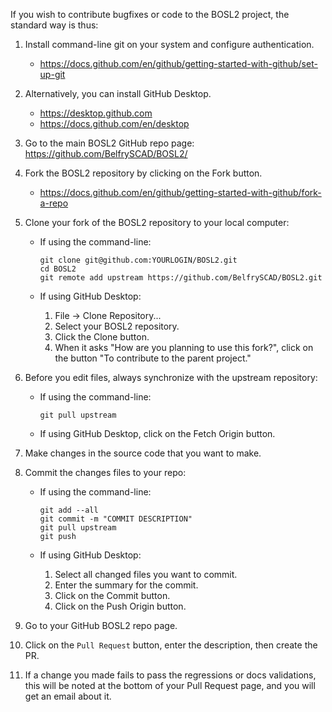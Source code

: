 If you wish to contribute bugfixes or code to the BOSL2 project, the standard way is thus:

1. Install command-line git on your system and configure authentication.
    - https://docs.github.com/en/github/getting-started-with-github/set-up-git
1. Alternatively, you can install GitHub Desktop.
    - https://desktop.github.com
    - https://docs.github.com/en/desktop
1. Go to the main BOSL2 GitHub repo page: https://github.com/BelfrySCAD/BOSL2/
1. Fork the BOSL2 repository by clicking on the Fork button.
   
    - https://docs.github.com/en/github/getting-started-with-github/fork-a-repo
1. Clone your fork of the BOSL2 repository to your local computer:
    - If using the command-line:
        ```
        git clone git@github.com:YOURLOGIN/BOSL2.git
        cd BOSL2
        git remote add upstream https://github.com/BelfrySCAD/BOSL2.git
        ```
    
    - If using GitHub Desktop:
      
	    1. File -> Clone Repository...
	    2. Select your BOSL2 repository.
	    3. Click the Clone button.
	    4. When it asks "How are you planning to use this fork?", click on the button "To contribute to the parent project."
	
1. Before you edit files, always synchronize with the upstream repository:
    - If using the command-line:
        ```
        git pull upstream
        ```
    - If using GitHub Desktop, click on the Fetch Origin button.
1. Make changes in the source code that you want to make.
1. Commit the changes files to your repo:
    - If using the command-line:
        ```
        git add --all
        git commit -m "COMMIT DESCRIPTION"
        git pull upstream
        git push
        ```
    
    - If using GitHub Desktop:
        
        1. Select all changed files you want to commit.
        2. Enter the summary for the commit.
        3. Click on the Commit button.
        4. Click on the Push Origin button.
    
1. Go to your GitHub BOSL2 repo page.
1. Click on the `Pull Request` button, enter the description, then create the PR.
1. If a change you made fails to pass the regressions or docs validations, this will be noted at the bottom of your Pull Request page, and you will get an email about it.


